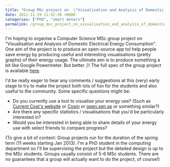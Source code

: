 ```yaml
---
title: "Group MSc project on  \"Visualisation and Analysis of Domestic Electrical Energy Consumption\""
date: 2012-11-29 11:52:36 +0000
categories: ["PhD", "smart meters"]
permalink: /group_msc_project_on_visualisation_and_analysis_of_domestic
---
```

I'm hoping to organise a Computer Science MSc group project on
"Visualisation and Analysis of Domestic Electrical Energy Consumption".
One aim of the project is to produce an open-source app tol help people
save energy by producing useful and interesting visualisations (pretty
graphs) of their energy usage. The ultimate aim is to produce something
a bit like Google Powermeter. But better ;)! The full spec of the group
project is available
[here](http://www.doc.ic.ac.uk/~dk3810/VADEEC_proposal.html).

I'd be really eager to hear any comments / suggestions at this (very)
early stage to try to make the project both lots of fun for the students
and also useful to the community. Some specific questions might be:

-   Do you currently use a tool to visualise your energy use? (Such as
    [Current Cost's website](http://my.currentcost.com/demo/) or
    [Cosm](https://cosm.com/) or [open.sen.se](http://open.sen.se/) or
    something similar?)
-   Are there any specific statistics / visualisations that you'd be
    particularly interested in?
-   Would you be interested in being able to share details of your
    energy use with select friends to compare progress?

(To give a bit of context: Group projects run for the duration of the
spring term (11 weeks starting Jan 2013). I'm a PhD student in the
computing department so I'll be supervising the project but the detailed
design is up to the MSc students. Groups usually consist of 5-6 MSc
students. There are no guarantees that a group will actually want to do
the project, of course!) <!--break-->

